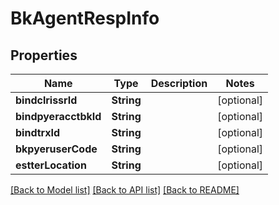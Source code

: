 # BkAgentRespInfo

## Properties
Name | Type | Description | Notes
------------ | ------------- | ------------- | -------------
**bindclrissrId** | **String** |  | [optional] 
**bindpyeracctbkId** | **String** |  | [optional] 
**bindtrxId** | **String** |  | [optional] 
**bkpyeruserCode** | **String** |  | [optional] 
**estterLocation** | **String** |  | [optional] 

[[Back to Model list]](../README.md#documentation-for-models) [[Back to API list]](../README.md#documentation-for-api-endpoints) [[Back to README]](../README.md)


